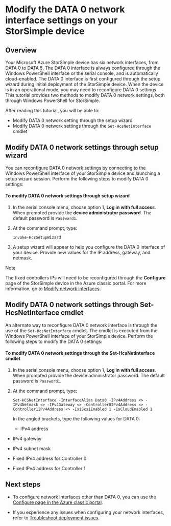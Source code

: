 <properties 
   pageTitle="Modify the DATA 0 settings on a StorSimple device | Microsoft Azure"
   description="Learn how to use Windows PowerShell for StorSimple to reconfigure the DATA 0 network interface on your StorSimple device."
   services="storsimple"
   documentationCenter=""
   authors="alkohli"
   manager="carolz"
   editor="" />

<tags 
   ms.service="storsimple"
   ms.devlang="na"
   ms.topic="article"
   ms.tgt_pltfrm="na"
   ms.workload="na"
   ms.date="01/15/2016"
   ms.author="alkohli" />

# Modify the DATA 0 network interface settings on your StorSimple device
## Overview
Your Microsoft Azure StorSimple device has six network interfaces, from DATA 0 to DATA 5. The DATA 0 interface is always configured through the Windows PowerShell interface or the serial console, and is automatically cloud-enabled. The DATA 0 interface is first configured through the setup wizard during initial deployment of the StorSimple device. When the device is in an operational mode, you may need to reconfigure DATA 0 settings. This tutorial provides two methods to modify DATA 0 network settings, both through Windows PowerShell for StorSimple.

After reading this tutorial, you will be able to:

* Modify DATA 0 network setting through the setup wizard
* Modify DATA 0 network settings through the `Set-HcsNetInterface` cmdlet

## Modify DATA 0 network settings through setup wizard
You can reconfigure DATA 0 network settings by connecting to the Windows PowerShell interface of your StorSimple device and launching a setup wizard session. Perform the following steps to modify DATA 0 settings:

#### To modify DATA 0 network settings through setup wizard
1. In the serial console menu, choose option 1, **Log in with full access**. When prompted provide the **device administrator password**. The default password is `Password1`.

2. At the command prompt, type:

    `Invoke-HcsSetupWizard`

3. A setup wizard will appear to help you configure the DATA 0 interface of your device. Provide new values for the IP address, gateway, and netmask.


> [!NOTE]
> The fixed controllers IPs will need to be reconfigured through the **Configure** page of the StorSimple device in the Azure classic portal. For more information, go to [Modify network interfaces](storsimple-modify-device-config.md#modify-network-interfaces).
> 
> 
## Modify DATA 0 network settings through Set-HcsNetInterface cmdlet
An alternate way to reconfigure DATA 0 network interface is through the use of  the `Set-HcsNetInterface` cmdlet. The cmdlet is executed from the Windows PowerShell interface of your StorSimple device. Perform the following steps to modify the DATA 0 settings: 

#### To modify DATA 0 network settings through the Set-HcsNetInterface cmdlet
1. In the serial console menu, choose option 1, **Log in with full access**. When prompted provide the device administrator password. The default password is `Password1`.

2. At the command prompt, type:

    `Set-HCSNetInterface -InterfaceAlias Data0 -IPv4Address <> -IPv4Netmask <> -IPv4Gateway <> -Controller0IPv4Address <> -Controller1IPv4Address <> -IsiScsiEnabled 1 -IsCloudEnabled 1`

    In the angled brackets, type the following values for DATA 0:

   * IPv4 address

* IPv4 gateway

* IPv4 subnet mask

* Fixed IPv4 address for Controller 0

* Fixed IPv4 address for Controller 1



## Next steps
* To configure network interfaces other than DATA 0, you can use the [Configure page in the Azure classic portal](storsimple-modify-device-config.md). 

* If you experience any issues when configuring your network interfaces, refer to [Troubleshoot deployment issues](storsimple-troubleshoot-deployment.md).


